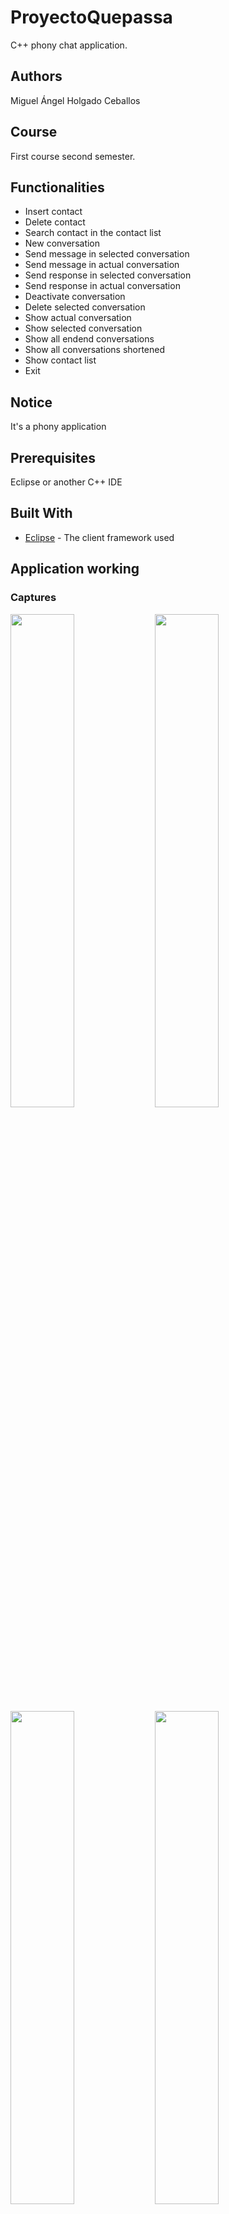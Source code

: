 # ProyectoQuepassa

C++ phony chat application.

## Authors

Miguel Ángel Holgado Ceballos

## Course

First course second semester.

## Functionalities

* Insert contact     
* Delete contact    
* Search contact in the contact list    
* New conversation     
* Send message in selected conversation
* Send message in actual conversation
* Send response in selected conversation
* Send response in actual conversation
* Deactivate conversation
* Delete selected conversation
* Show actual conversation
* Show selected conversation
* Show all endend conversations
* Show all conversations shortened
* Show contact list
* Exit

## Notice

It's a phony application

## Prerequisites

Eclipse or another C++ IDE

## Built With

* [Eclipse](http://www.eclipse.org/downloads/packages/) - The client framework used

## Application working

### Captures

<img src="https://cloud.githubusercontent.com/assets/13255003/24101635/624c5208-0d79-11e7-8d7a-2f18e66ce21e.png" width="45%"></img>
<img src="https://cloud.githubusercontent.com/assets/13255003/24101637/6270971c-0d79-11e7-8d74-86402cf401c7.png" width="45%"></img>
<img src="https://cloud.githubusercontent.com/assets/13255003/24101636/626f2814-0d79-11e7-93e7-969d76e1b6b3.png" width="45%"></img>
<img src="https://cloud.githubusercontent.com/assets/13255003/24101638/62815ee4-0d79-11e7-9f9d-dc96b6d7bc1b.png" width="45%"></img>
<img src="https://cloud.githubusercontent.com/assets/13255003/24101639/6283debc-0d79-11e7-9b9c-37ce0938a5dc.png" width="45%"></img> 
